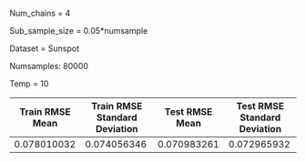 Num_chains = 4

Sub_sample_size = 0.05*numsample				

Dataset = Sunspot				

Numsamples: 80000				

Temp = 10				

|Train RMSE Mean| 	Train RMSE Standard Deviation|	Test RMSE Mean|	Test RMSE Standard Deviation|
|---|---|---|---|
|0.078010032|	      0.074056346|	                   0.070983261|	   0.072965932|

